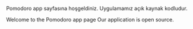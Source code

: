 Pomodoro app sayfasına hoşgeldiniz.
Uygulamamız açık kaynak kodludur.


Welcome to the Pomodoro app page
Our application is open source.
